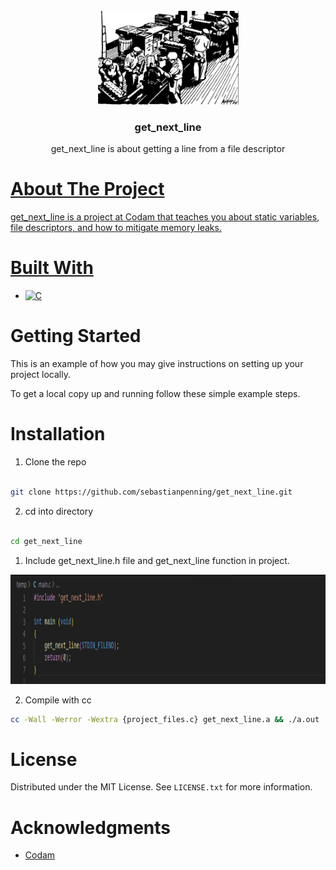 <!-- PROJECT LOGO -->

<br />
<div align="center">
  <a href="https://github.com/sebastianpenning/get_next_line">
    <img src="resources/images/logo.png" alt="Logo" width="225" height="150">
  </a>

  <h3 align="center">get_next_line</h3>

  <p align="center">
    get_next_line is about getting a line from a file descriptor
    <br />
    <a href="https://github.com/sebastianpenning/get_next_line">
  </p>
</div>


<!-- ABOUT THE PROJECT -->

# About The Project

  
get_next_line is a project at Codam that teaches you about static variables, file descriptors, and how to mitigate memory leaks.


# Built With

* [![C][C]][C-url]

<!-- GETTING STARTED -->

# Getting Started

  

This is an example of how you may give instructions on setting up your project locally.

To get a local copy up and running follow these simple example steps.


# Installation
1. Clone the repo


```sh

git clone https://github.com/sebastianpenning/get_next_line.git

```
2. cd into directory

```sh

cd get_next_line

```

<!-- USAGE EXAMPLES -->

1. Include get_next_line.h file and get_next_line function in project.

<a href="https://github.com/sebastianpenning/get_next_line">
  <img src="resources/images/include_gnl.png" alt="include_gnl" width="800" height="175">
</a>


2. Compile with cc

```sh
cc -Wall -Werror -Wextra {project_files.c} get_next_line.a && ./a.out
```


<!-- LICENSE -->

# License

Distributed under the MIT License. See `LICENSE.txt` for more information.


<!-- ACKNOWLEDGMENTS -->

# Acknowledgments

* [Codam](https://www.codam.nl/about-codam) 


<!-- MARKDOWN LINKS & IMAGES -->

<!-- https://www.markdownguide.org/basic-syntax/#reference-style-links -->

[license-url]: https://github.com/sebastianpenning/get_next_line/blob/main/LICENSE

[C]:https://img.shields.io/badge/-c-black?logo=c&style=social

[C-url]: https://www.learn-c.org/
  

